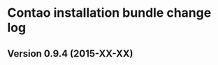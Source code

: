 Contao installation bundle change log
=====================================

Version 0.9.4 (2015-XX-XX)
--------------------------
